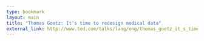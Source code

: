 ```yaml
---
type: bookmark
layout: main
title: "Thomas Goetz: It's time to redesign medical data"
external_link: http://www.ted.com/talks/lang/eng/thomas_goetz_it_s_time_to_redesign_medical_data.html
---
```



